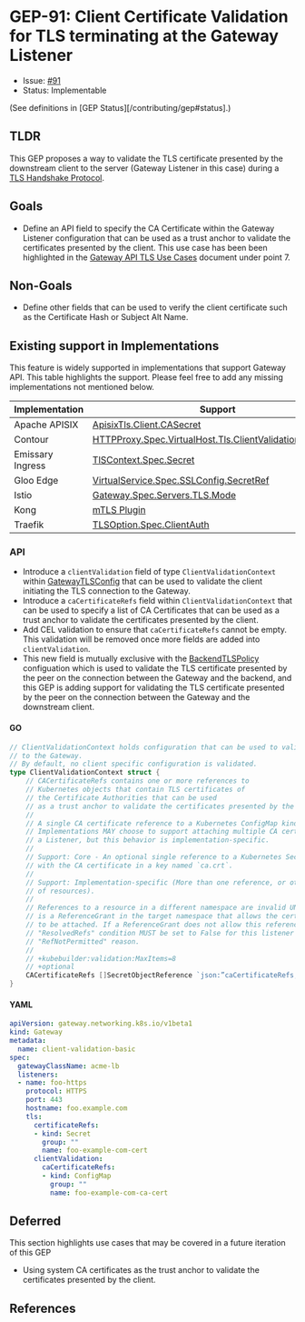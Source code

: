 # GEP-91: Client Certificate Validation for TLS terminating at the Gateway Listener

* Issue: [#91](https://github.com/kubernetes-sigs/gateway-api/issues/91)
* Status: Implementable 

(See definitions in [GEP Status][/contributing/gep#status].)

## TLDR

This GEP proposes a way to validate the TLS certificate presented by the downstream client to the server
(Gateway Listener in this case) during a [TLS Handshake Protocol][].

## Goals
- Define an API field to specify the CA Certificate within the Gateway Listener configuration that can be used as a trust anchor to validate the certificates presented by the client. This use case has been been highlighted in the [Gateway API TLS Use Cases][] document under point 7.

## Non-Goals
- Define other fields that can be used to verify the client certificate such as the Certificate Hash or Subject Alt Name. 

## Existing support in Implementations

This feature is widely supported in implementations that support Gateway API.
This table highlights the support. Please feel free to add any missing implementations not mentioned below.

| Implementation | Support       |
|----------------|------------|
| Apache APISIX  | [ApisixTls.Client.CASecret](https://apisix.apache.org/docs/ingress-controller/tutorials/mtls/#mutual-authentication)      |
| Contour        | [HTTPProxy.Spec.VirtualHost.Tls.ClientValidation.CASecret](https://projectcontour.io/docs/v1.17.1/config/tls-termination/)      |
| Emissary Ingress| [TlSContext.Spec.Secret](https://www.getambassador.io/docs/emissary/latest/topics/running/tls/mtls)     |
| Gloo Edge      | [VirtualService.Spec.SSLConfig.SecretRef](https://docs.solo.io/gloo-edge/latest/guides/security/tls/server_tls/#configuring-downstream-mtls-in-a-virtual-service)      |
| Istio          | [Gateway.Spec.Servers.TLS.Mode](https://istio.io/latest/docs/tasks/traffic-management/ingress/secure-ingress/#configure-a-mutual-tls-ingress-gateway)      |
| Kong           | [mTLS Plugin](https://docs.konghq.com/hub/kong-inc/mtls-auth/)      |
| Traefik        | [TLSOption.Spec.ClientAuth](https://doc.traefik.io/traefik/https/tls/#client-authentication-mtls)    |

### API

* Introduce a `clientValidation` field of type `ClientValidationContext` within [GatewayTLSConfig][] that can be used to validate the client initiating the TLS connection
to the Gateway.
* Introduce a `caCertificateRefs` field within `ClientValidationContext` that can be used to specify a list of CA Certificates that
can be used as a trust anchor to validate the certificates presented by the client.
* Add CEL validation to ensure that `caCertificateRefs` cannot be empty. This validation will be removed once more fields are added
into `clientValidation`.
* This new field is mutually exclusive with the [BackendTLSPolicy][] configuation which is used to validate the TLS certificate presented by the peer on the connection between the Gateway and the backend, and this GEP is adding support for validating the TLS certificate presented by the peer on the connection between the Gateway and the downstream client.

#### GO

```go
// ClientValidationContext holds configuration that can be used to validate the client intiating the TLS connection
// to the Gateway.
// By default, no client specific configuration is validated.
type ClientValidationContext struct {
    // CACertificateRefs contains one or more references to
    // Kubernetes objects that contain TLS certificates of
    // the Certificate Authorities that can be used
    // as a trust anchor to validate the certificates presented by the client.
    //
    // A single CA certificate reference to a Kubernetes ConfigMap kind has "Core" support.
    // Implementations MAY choose to support attaching multiple CA certificates to
    // a Listener, but this behavior is implementation-specific.
    //
    // Support: Core - An optional single reference to a Kubernetes Secret and ConfigMap,
    // with the CA certificate in a key named `ca.crt`.
    //
    // Support: Implementation-specific (More than one reference, or other kinds
    // of resources).
    //
    // References to a resource in a different namespace are invalid UNLESS there
    // is a ReferenceGrant in the target namespace that allows the certificate
    // to be attached. If a ReferenceGrant does not allow this reference, the
    // "ResolvedRefs" condition MUST be set to False for this listener with the
    // "RefNotPermitted" reason.
    //
    // +kubebuilder:validation:MaxItems=8
    // +optional
    CACertificateRefs []SecretObjectReference `json:”caCertificateRefs,omitempty”`
}

```

#### YAML

```yaml
apiVersion: gateway.networking.k8s.io/v1beta1
kind: Gateway
metadata:
  name: client-validation-basic
spec:
  gatewayClassName: acme-lb
  listeners:
  - name: foo-https
    protocol: HTTPS
    port: 443
    hostname: foo.example.com
    tls:
      certificateRefs:
      - kind: Secret
        group: ""
        name: foo-example-com-cert
      clientValidation:
        caCertificateRefs:
        - kind: ConfigMap
          group: ""
          name: foo-example-com-ca-cert
```

## Deferred

This section highlights use cases that may be covered in a future iteration of this GEP

* Using system CA certificates as the trust anchor to validate the certificates presented by the client.

## References

[TLS Handshake Protocol]: https://www.rfc-editor.org/rfc/rfc5246#section-7.4
[Certificate Path Validation]: https://www.rfc-editor.org/rfc/rfc5280#section-6
[GatewayTLSConfig]: https://gateway-api.sigs.k8s.io/references/spec/#gateway.networking.k8s.io/v1.GatewayTLSConfig
[BackendTLSPolicy]: https://gateway-api.sigs.k8s.io/api-types/backendtlspolicy/
[Gateway API TLS Use Cases]: https://docs.google.com/document/d/17sctu2uMJtHmJTGtBi_awGB0YzoCLodtR6rUNmKMCs8/edit?pli=1#heading=h.cxuq8vo8pcxm
